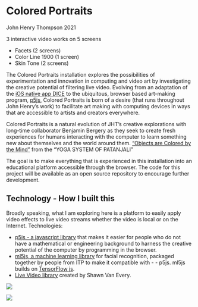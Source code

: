 # Colored Portraits

John Henry Thompson
2021

3 interactive video works on 5 screens

- Facets (2 screens)
- Color Line 1900 (1 screen)
- Skin Tone (2 screens)

The Colored Portraits installation explores the possibilities of experimentation and innovation in computing and video art by investigating the creative potential of filtering live video. Evolving from an adaptation of the
[iOS native app DICE](http://www.johnhenrythompson.com/3-dice)
to the ubiquitous, browser based art-making program,
[p5js](https://p5js.org),
Colored Portraits is born of a desire (that runs throughout John Henry’s work) to facilitate art making with computing devices in ways that are accessible to artists and creators everywhere.

Colored Portraits is a natural evolution of JHT’s creative explorations with long-time collaborator Benjamin Bergery as they seek to create fresh experiences for humans interacting with the computer to learn something new about themselves and the world around them.
[“Objects are Colored by the Mind”](http://www.johnhenrythompson.com/yoga/patanjani/book-4/417)
from the “YOGA SYSTEM OF PATANJALI”

The goal is to make everything that is experienced in this installation into an educational platform accessible through the browser. The code for this project will be available as an open source repository to encourage further development.

## Technology - How I built this

Broadly speaking, what I am exploring here is a platform to easily apply video effects to live video streams whether the video is local or on the Internet.
Technologies:

- [p5js - a javascript library](https://p5js.org) that makes it easier for people who do not have a mathematical or engineering background to harness the creative potential of the computer by programming in the browser.
- [ml5js, a machine learning library](https://ml5js.org) for facial recognition, packaged together by people from ITP to make it compatible with - - p5js. ml5js builds on [TensorFlow js](https://www.tensorflow.org/js).
- [Live Video library](https://github.com/vanevery/p5LiveMedia) created by Shawn Van Every.

[![](https://jht1493.net/a1/skt/assets/mov/Colored-Portraits-2021/2022-01-01/IMG_0569-hall-4.JPEG)](https://jht1493.net/a1/skt/assets/mov/Colored-Portraits-2021/2022-01-01/IMG_0569-hall-4.JPEG)

[![](https://jht1493.net/a1/skt/assets/mov/Colored-Portraits-2021/2022-01-01/IMG_0496-ancestors-posters.JPEG)](https://jht1493.net/a1/skt/assets/mov/Colored-Portraits-2021/2022-01-01/IMG_0496-ancestors-posters.JPEG)
